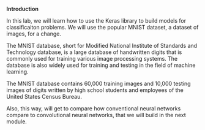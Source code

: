 **Introduction**

In this lab, we will learn how to use the Keras library to build models for classificaiton problems. We will use the popular MNIST dataset, a dataset of images, for a change.

The MNIST database, short for Modified National Institute of Standards and Technology database, is a large database of handwritten digits that is commonly used for training various image processing systems. The database is also widely used for training and testing in the field of machine learning.

The MNIST database contains 60,000 training images and 10,000 testing images of digits written by high school students and employees of the United States Census Bureau.

Also, this way, will get to compare how conventional neural networks compare to convolutional neural networks, that we will build in the next module.

